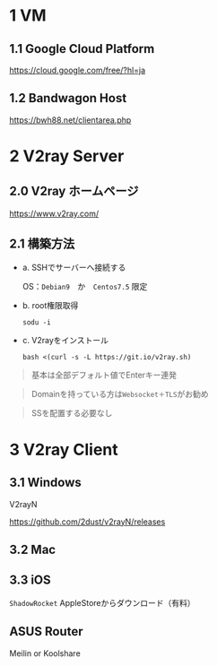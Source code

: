 # 1 VM
## 1.1 Google Cloud Platform ##
https://cloud.google.com/free/?hl=ja

## 1.2 Bandwagon Host ##
https://bwh88.net/clientarea.php

# 2 V2ray Server
## 2.0 V2ray ホームページ
https://www.v2ray.com/

## 2.1 構築方法
- a. SSHでサーバーへ接続する

  OS：`Debian9`　か　`Centos7.5` 限定

- b. root権限取得

  `sodu -i`

- c. V2rayをインストール

  `bash <(curl -s -L https://git.io/v2ray.sh)`

>基本は全部デフォルト値でEnterキー連発

>Domainを持っている方は`Websocket＋TLS`がお勧め

>SSを配置する必要なし


# 3 V2ray Client #
## 3.1 Windows ##
V2rayN

https://github.com/2dust/v2rayN/releases

## 3.2 Mac ##


## 3.3 iOS ##
`ShadowRocket`
AppleStoreからダウンロード（有料）

## ASUS Router ##
Meilin or Koolshare
